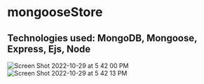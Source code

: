 # mongooseStore
## Technologies used: MongoDB, Mongoose, Express, Ejs, Node
![Screen Shot 2022-10-29 at 5 42 00 PM](https://user-images.githubusercontent.com/97377111/198857668-0963df19-7e1e-4349-b49e-b818c5181d95.png)
![Screen Shot 2022-10-29 at 5 42 13 PM](https://user-images.githubusercontent.com/97377111/198857670-ed9a09b4-7326-44aa-b392-ece737aed41c.png)
